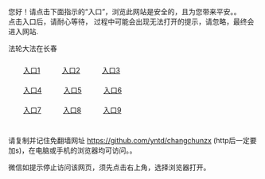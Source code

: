 您好！请点击下面指示的“入口”，浏览此网站是安全的，且为您带来平安。。 <br/>
点击入口后，请耐心等待， 过程中可能会出现无法打开的提示，请忽略，最终会进入网站. </br>

法轮大法在长春<br/>
<div style="padding:10px"><a style="margin:20px" target="_blank" href="https://d3iy1fxoj38be.cloudfront.net/2Qpsp?uvdkvydt" id="ccLink1" rel="nofollow">入口1</a> <a target="_blank" style="margin:20px" href="https://d2x9g8zu5nclwb.cloudfront.net/2Qpsp?mqsmwaxc" id="ccLink2" rel="nofollow">入口2</a> <a style="margin:20px" target="_blank" href="https://d1ag9jwm2pdbgw.cloudfront.net/2Qpsp?qcfdbpvt" id="ccLink3" rel="nofollow">入口3</a></div>

<div style="padding:10px" ><a style="margin:20px" target="_blank" href="https://d3iy1fxoj38be.cloudfront.net/2Qpsp?uvdkvydt" id="ccLink4" rel="nofollow">入口4</a> <a style="margin:20px" href="https://d2x9g8zu5nclwb.cloudfront.net/2Qpsp?mqsmwaxc" target="_blank" id="ccLink5" rel="nofollow">入口5</a> <a style="margin:20px" href="https://d1ag9jwm2pdbgw.cloudfront.net/2Qpsp?qcfdbpvt" target="_blank" id="ccLink6" rel="nofollow">入口6</a></div>

<div style="padding:10px"><a style="margin:20px" target="_blank" href="https://d3iy1fxoj38be.cloudfront.net/2Qpsp?uvdkvydt" id="ccLink7" rel="nofollow">入口7</a> <a style="margin:20px" href="https://d2x9g8zu5nclwb.cloudfront.net/2Qpsp?mqsmwaxc" target="_blank" id="ccLink8" rel="nofollow">入口8</a> <a style="margin:20px" target="_blank" href="https://d1ag9jwm2pdbgw.cloudfront.net/2Qpsp?qcfdbpvt" id="ccLink9" rel="nofollow">入口9</a></div>

<br/>



请复制并记住免翻墙网址 https://github.com/yntd/changchunzx (http后一定要加s)，在电脑或手机的浏览器均可访问。。<br/>

微信如提示停止访问该网页，须先点击右上角，选择浏览器打开。
